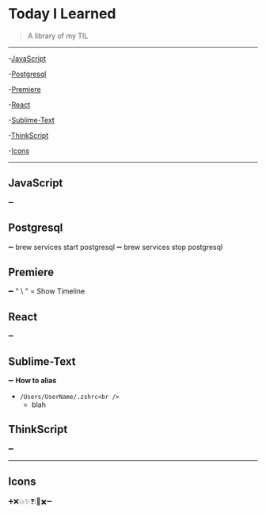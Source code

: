 # Today I Learned
> A library of my TIL

---




-[JavaScript](#JavaScript)

-[Postgresql](#Postgresql)

-[Premiere](#Premiere)

-[React](#React)

-[Sublime-Text](#Sublime-Text)

-[ThinkScript](#ThinkScript)

-[Icons](#Icons)



---


## JavaScript
➖ 

## Postgresql
➖ brew services start postgresql 
➖ brew services stop postgresql 


## Premiere
➖ " \ " = Show Timeline

## React
➖ 

## Sublime-Text
➖ __How to alias__ <br />
- `/Users/UserName/.zshrc<br />`
	 - blah

## ThinkScript
➖ 

---

## Icons
➕❌💥✨❓❕🚫✖️➖&nbsp;



